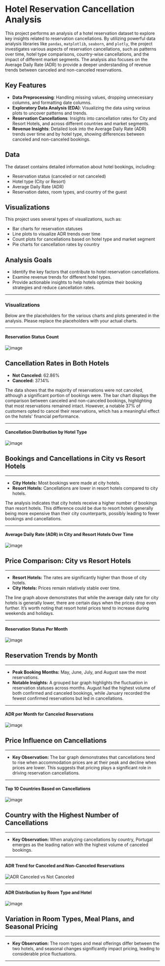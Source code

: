 # Hotel Reservation Cancellation Analysis

This project performs an analysis of a hotel reservation dataset to explore key insights related to reservation cancellations. By utilizing powerful data analysis libraries like `pandas`, `matplotlib`, `seaborn`, and `plotly`, the project investigates various aspects of reservation cancellations, such as patterns over time, hotel type comparisons, country-wise cancellations, and the impact of different market segments. The analysis also focuses on the Average Daily Rate (ADR) to provide a deeper understanding of revenue trends between canceled and non-canceled reservations.

## Key Features
- **Data Preprocessing**: Handling missing values, dropping unnecessary columns, and formatting date columns.
- **Exploratory Data Analysis (EDA)**: Visualizing the data using various plots to uncover patterns and trends.
- **Reservation Cancellations**: Insights into cancellation rates for City and Resort Hotels, and across different countries and market segments.
- **Revenue Insights**: Detailed look into the Average Daily Rate (ADR) trends over time and by hotel type, showing differences between canceled and non-canceled bookings.

## Data
The dataset contains detailed information about hotel bookings, including:
- Reservation status (canceled or not canceled)
- Hotel type (City or Resort)
- Average Daily Rate (ADR)
- Reservation dates, room types, and country of the guest

## Visualizations
This project uses several types of visualizations, such as:
- Bar charts for reservation statuses
- Line plots to visualize ADR trends over time
- Count plots for cancellations based on hotel type and market segment
- Pie charts for cancellation rates by country

## Analysis Goals
- Identify the key factors that contribute to hotel reservation cancellations.
- Examine revenue trends for different hotel types.
- Provide actionable insights to help hotels optimize their booking strategies and reduce cancellation rates.

---

### Visualizations

Below are the placeholders for the various charts and plots generated in the analysis. Please replace the placeholders with your actual charts.

---

#### Reservation Status Count
![image](https://github.com/user-attachments/assets/be7ecd00-e9e0-4f56-9671-18f8651be5f6)
## Cancellation Rates in Both Hotels

- **Not Canceled:** 62.86%
- **Canceled:** 37.14%

The data shows that the majority of reservations were not canceled, although a significant portion of bookings were. The bar chart displays the comparison between canceled and non-canceled bookings, highlighting that most reservations remained intact. However, a notable 37% of customers opted to cancel their reservations, which has a meaningful effect on the hotels' financial performance.



---

#### Cancellation Distribution by Hotel Type
![image](https://github.com/user-attachments/assets/f85351ef-995e-4ded-8ab9-aca4836142a5)
## Bookings and Cancellations in City vs Resort Hotels

--------------------------------------------------

- **City Hotels:** Most bookings were made at city hotels.
- **Resort Hotels:** Cancellations are lower in resort hotels compared to city hotels.

The analysis indicates that city hotels receive a higher number of bookings than resort hotels. This difference could be due to resort hotels generally being more expensive than their city counterparts, possibly leading to fewer bookings and cancellations.



---

#### Average Daily Rate (ADR) in City and Resort Hotels Over Time
![image](https://github.com/user-attachments/assets/8392ab35-2633-4550-abd6-7ddcbfbe4365)
## Price Comparison: City vs Resort Hotels

--------------------------------------------------

- **Resort Hotels:** The rates are significantly higher than those of city hotels.
- **City Hotels:** Prices remain relatively stable over time.

The line graph above demonstrates that while the average daily rate for city hotels is generally lower, there are certain days when the prices drop even further. It’s worth noting that resort hotel prices tend to increase during weekends and holidays.



---

#### Reservation Status Per Month
![image](https://github.com/user-attachments/assets/ae2b9e51-527c-478d-bb12-06f254980421)
## Reservation Trends by Month

--------------------------------------------------

- **Peak Booking Months:** May, June, July, and August saw the most reservations.
- **Notable Insights:** A grouped bar graph highlights the fluctuation in reservation statuses across months. August had the highest volume of both confirmed and canceled bookings, while January recorded the fewest confirmed reservations but led in cancellations.


---

#### ADR per Month for Canceled Reservations
![image](https://github.com/user-attachments/assets/012f31ac-60ba-44a9-acea-784cacf169b3)
## Price Influence on Cancellations

--------------------------------------------------

- **Key Observation:** The bar graph demonstrates that cancellations tend to rise when accommodation prices are at their peak and decline when prices are lower. This suggests that pricing plays a significant role in driving reservation cancellations.


---

#### Top 10 Countries Based on Cancellations
![image](https://github.com/user-attachments/assets/863890d5-ee65-438c-953c-b64b8d3e17c5)
## Country with the Highest Number of Cancellations

--------------------------------------------------

- **Key Observation:** When analyzing cancellations by country, Portugal emerges as the leading nation with the highest volume of canceled bookings.



---

#### ADR Trend for Canceled and Non-Canceled Reservations
![ADR Canceled vs Not Canceled](path_to_chart7.png)

---

#### ADR Distribution by Room Type and Hotel
![image](https://github.com/user-attachments/assets/fc7c6127-5a53-4443-b5f4-ff1ef291402a)
## Variation in Room Types, Meal Plans, and Seasonal Pricing

--------------------------------------------------

- **Key Observation:** The room types and meal offerings differ between the two hotels, and seasonal changes significantly impact pricing, leading to considerable price fluctuations.



---

